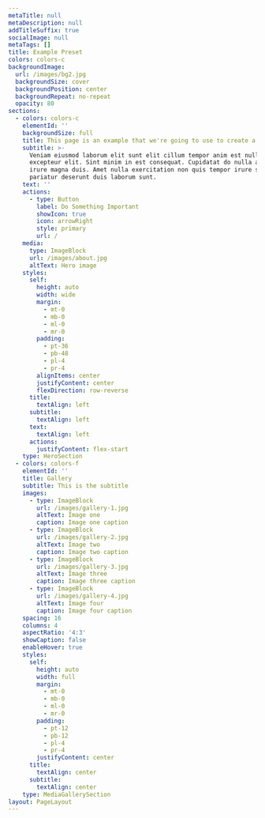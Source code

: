 ```yaml
---
metaTitle: null
metaDescription: null
addTitleSuffix: true
socialImage: null
metaTags: []
title: Example Preset
colors: colors-c
backgroundImage:
  url: /images/bg2.jpg
  backgroundSize: cover
  backgroundPosition: center
  backgroundRepeat: no-repeat
  opacity: 80
sections:
  - colors: colors-c
    elementId: ''
    backgroundSize: full
    title: This page is an example that we're going to use to create a preset
    subtitle: >-
      Veniam eiusmod laborum elit sunt elit cillum tempor anim est nulla
      excepteur elit. Sint minim in est consequat. Cupidatat do nulla amet Lorem
      irure magna duis. Amet nulla exercitation non quis tempor irure sit
      pariatur deserunt duis laborum sunt.
    text: ''
    actions:
      - type: Button
        label: Do Something Important
        showIcon: true
        icon: arrowRight
        style: primary
        url: /
    media:
      type: ImageBlock
      url: /images/about.jpg
      altText: Hero image
    styles:
      self:
        height: auto
        width: wide
        margin:
          - mt-0
          - mb-0
          - ml-0
          - mr-0
        padding:
          - pt-36
          - pb-48
          - pl-4
          - pr-4
        alignItems: center
        justifyContent: center
        flexDirection: row-reverse
      title:
        textAlign: left
      subtitle:
        textAlign: left
      text:
        textAlign: left
      actions:
        justifyContent: flex-start
    type: HeroSection
  - colors: colors-f
    elementId: ''
    title: Gallery
    subtitle: This is the subtitle
    images:
      - type: ImageBlock
        url: /images/gallery-1.jpg
        altText: Image one
        caption: Image one caption
      - type: ImageBlock
        url: /images/gallery-2.jpg
        altText: Image two
        caption: Image two caption
      - type: ImageBlock
        url: /images/gallery-3.jpg
        altText: Image three
        caption: Image three caption
      - type: ImageBlock
        url: /images/gallery-4.jpg
        altText: Image four
        caption: Image four caption
    spacing: 16
    columns: 4
    aspectRatio: '4:3'
    showCaption: false
    enableHover: true
    styles:
      self:
        height: auto
        width: full
        margin:
          - mt-0
          - mb-0
          - ml-0
          - mr-0
        padding:
          - pt-12
          - pb-12
          - pl-4
          - pr-4
        justifyContent: center
      title:
        textAlign: center
      subtitle:
        textAlign: center
    type: MediaGallerySection
layout: PageLayout
---
```

